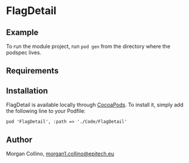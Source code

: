 # FlagDetail

## Example

To run the module project,  run `pod gen` from the directory where the podspec lives.

## Requirements

## Installation

FlagDetail is available locally through [CocoaPods](https://cocoapods.org). To install
it, simply add the following line to your Podfile:

```
pod 'FlagDetail', :path => './Code/FlagDetail'
```

## Author

Morgan Collino, morgan1.collino@epitech.eu
